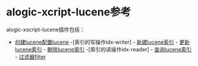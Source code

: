 alogic-xcript-lucene参考
======================

alogic-xscript-lucene插件包括：

- [创建lucene配置lucene](plugins/lucene.md)
	-[索引的写操作idx-writer]
		- [新建lucene索引](plugins/idx-new.md)
		- [更新lucene索引](plugins/idx-update.md)
		- [删除lucene索引](plugins/idx-delete.md)
	-[索引的读操作idx-reader]
			- [查询lucene索引](plugins/idx-query.md)
			- [过滤器filter](plugins/filters/Filter.md)
	